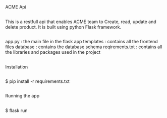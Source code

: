 ##

ACME Api

##

This is a restfull api that enables ACME team to Create, read, update and delete product.
It is built using python Flask framework.

##

app.py : the main file in the flask app
templates : contains all the frontend files
database : contains the database schema
reqirements.txt : contains all the libraries and packages used in the project

##


##

Installation

##

$ pip install -r requirements.txt

##

Running the app

##

$ flask run



